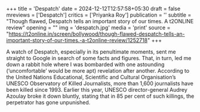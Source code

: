 +++
title = 'Despatch'
date = 2024-12-12T12:57:58+05:30
draft = false
mreviews = ['Despatch']
critics = ['Priyanka Roy']
publication = ''
subtitle = "Though flawed, Despatch tells an important story of our times. A t2ONLINE review"
opening = ""
img = 'despatch.jpg'
media = 'print'
source = "https://t2online.in/screen/bollywood/though-flawed-despatch-tells-an-important-story-of-our-times.-a-t2online-review/1252718"
+++

A watch of Despatch, especially in its penultimate moments, sent me straight to Google in search of some facts and figures. That, in turn, led me down a rabbit hole where I was bombarded with one astounding (‘uncomfortable’ would be more apt) revelation after another. According to the United Nations Educational, Scientific and Cultural Organisation’s UNESCO Observatory of Killed Journalists, more than 1,600 journalists have been killed since 1993. Earlier this year, UNESCO director-general Audrey Azoulay broke it down bluntly, stating that in 85 per cent of such killings, the perpetrator has gone unpunished.
